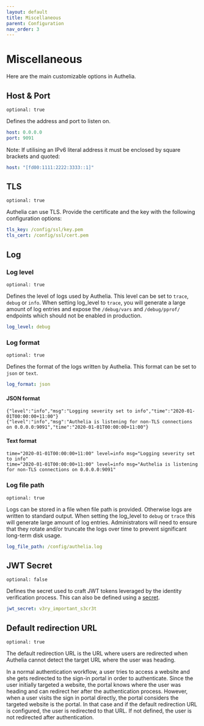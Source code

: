 ```yaml
---
layout: default
title: Miscellaneous
parent: Configuration
nav_order: 3
---
```


# Miscellaneous

Here are the main customizable options in Authelia.

## Host & Port

`optional: true`

Defines the address and port to listen on.

```yaml
host: 0.0.0.0
port: 9091
```

Note: If utilising an IPv6 literal address it must be enclosed by square brackets and quoted:

```yaml
host: "[fd00:1111:2222:3333::1]"
```

## TLS

`optional: true`

Authelia can use TLS. Provide the certificate and the key with the
following configuration options:

```yaml
tls_key: /config/ssl/key.pem
tls_cert: /config/ssl/cert.pem
```

## Log

### Log level

`optional: true`

Defines the level of logs used by Authelia. This level can be set to
`trace`, `debug` or `info`. When setting log_level to `trace`, you will
generate a large amount of log entries and expose the `/debug/vars` and
`/debug/pprof/` endpoints which should not be enabled in production.

```yaml
log_level: debug
```

### Log format

`optional: true`

Defines the format of the logs written by Authelia.
This format can be set to `json` or `text`.

```yaml
log_format: json
```

#### JSON format
```
{"level":"info","msg":"Logging severity set to info","time":"2020-01-01T00:00:00+11:00"}
{"level":"info","msg":"Authelia is listening for non-TLS connections on 0.0.0.0:9091","time":"2020-01-01T00:00:00+11:00"}
```
#### Text format
```
time="2020-01-01T00:00:00+11:00" level=info msg="Logging severity set to info"
time="2020-01-01T00:00:00+11:00" level=info msg="Authelia is listening for non-TLS connections on 0.0.0.0:9091"
```

### Log file path

`optional: true`

Logs can be stored in a file when file path is provided. Otherwise logs
are written to standard output. When setting the log_level to `debug` or
`trace` this will generate large amount of log entries.
Administrators will need to ensure that they rotate and/or truncate the
logs over time to prevent significant long-term disk usage.

```yaml
log_file_path: /config/authelia.log
```

## JWT Secret

`optional: false`

Defines the secret used to craft JWT tokens leveraged by the identity
verification process. This can also be defined using a [secret](./secrets.md).

```yaml
jwt_secret: v3ry_important_s3cr3t
```

## Default redirection URL

`optional: true`

The default redirection URL is the URL where users are redirected when Authelia
cannot detect the target URL where the user was heading.

In a normal authentication workflow, a user tries to access a website and she
gets redirected to the sign-in portal in order to authenticate. Since the user
initially targeted a website, the portal knows where the user was heading and
can redirect her after the authentication process.
However, when a user visits the sign in portal directly, the portal considers
the targeted website is the portal. In that case and if the default redirection URL
is configured, the user is redirected to that URL. If not defined, the user is not
redirected after authentication.
